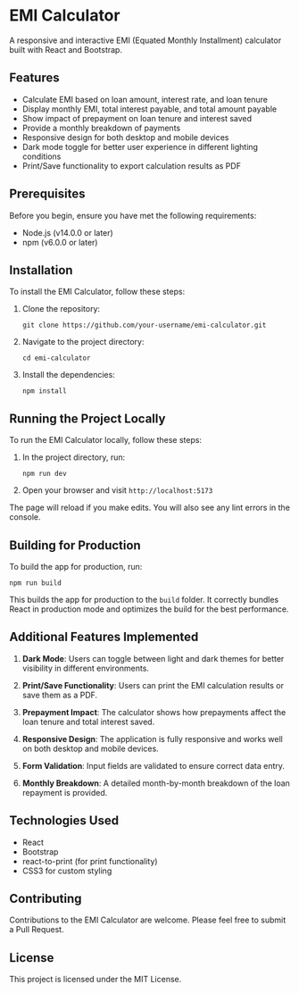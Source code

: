 # EMI Calculator

A responsive and interactive EMI (Equated Monthly Installment) calculator built with React and Bootstrap.

## Features

- Calculate EMI based on loan amount, interest rate, and loan tenure
- Display monthly EMI, total interest payable, and total amount payable
- Show impact of prepayment on loan tenure and interest saved
- Provide a monthly breakdown of payments
- Responsive design for both desktop and mobile devices
- Dark mode toggle for better user experience in different lighting conditions
- Print/Save functionality to export calculation results as PDF

## Prerequisites

Before you begin, ensure you have met the following requirements:

- Node.js (v14.0.0 or later)
- npm (v6.0.0 or later)

## Installation

To install the EMI Calculator, follow these steps:

1. Clone the repository:
   ```
   git clone https://github.com/your-username/emi-calculator.git
   ```

2. Navigate to the project directory:
   ```
   cd emi-calculator
   ```

3. Install the dependencies:
   ```
   npm install
   ```

## Running the Project Locally

To run the EMI Calculator locally, follow these steps:

1. In the project directory, run:
   ```
   npm run dev
   ```

2. Open your browser and visit `http://localhost:5173`

The page will reload if you make edits. You will also see any lint errors in the console.

## Building for Production

To build the app for production, run:

```
npm run build
```


This builds the app for production to the `build` folder. It correctly bundles React in production mode and optimizes the build for the best performance.

## Additional Features Implemented

1. **Dark Mode**: Users can toggle between light and dark themes for better visibility in different environments.

2. **Print/Save Functionality**: Users can print the EMI calculation results or save them as a PDF.

3. **Prepayment Impact**: The calculator shows how prepayments affect the loan tenure and total interest saved.

4. **Responsive Design**: The application is fully responsive and works well on both desktop and mobile devices.

5. **Form Validation**: Input fields are validated to ensure correct data entry.

6. **Monthly Breakdown**: A detailed month-by-month breakdown of the loan repayment is provided.

## Technologies Used

- React
- Bootstrap
- react-to-print (for print functionality)
- CSS3 for custom styling

## Contributing

Contributions to the EMI Calculator are welcome. Please feel free to submit a Pull Request.

## License

This project is licensed under the MIT License.